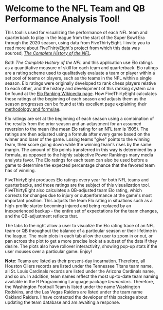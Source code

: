 # Welcome to the NFL Team and QB Performance Analysis Tool!

This tool is used for visualizing the performance of each NFL team and quarterback to play in the league from the start of the Super Bowl Era through the 2020 season, using data from FiveThirtyEight.  I invite you to read more about FiveThirtyEight's project from which this data was sourced, [*The Complete History of the NFL*](https://projects.fivethirtyeight.com/complete-history-of-the-nfl/).

Both *The Complete History of the NFL* and this application use Elo ratings as a quantitative measure of skill for each team and quarterback.  Elo ratings are a rating scheme used to qualitatively evaluate a team or player within a set pool of teams or players, such as the teams in the NFL within a single season.  Elo ratings were originally developed to rank chess players relative to each other, and the history and development of this ranking system can be found at the [Elo Ranking Wikipedia page](https://en.wikipedia.org/wiki/Elo_rating_system).  How FiveThirtyEight calculates these ratings at the beginning of each season and adjusts them as the season progresses can be found at this excellent page explaining their [methodology and formulae](https://fivethirtyeight.com/methodology/how-our-nfl-predictions-work/).

Elo ratings are set at the beginning of each season using a combination of the results from the prior season and an adjustment for an assumed reversion to the mean (the mean Elo rating for an NFL tam is 1505).  The ratings are then adjusted using a formula after every game based on the winner and loser of the game.  Losing teams "give" points to the winning team, their score going down while the winning team's rises by the same margin.  The amount of Elo points transferred in this way is determined by a formula, as opposed to the highly subjective Power Rankings many media analysts favor.  The Elo ratings for each team can also be used before a game to determine the expected percentage chance that the favored team has of winning.

FiveThirtyEight produces Elo ratings every year for both NFL teams and quarterbacks, and those ratings are the subject of this visualization tool.  FiveThirtyEight also calculates a QB-adjusted team Elo rating, which corrects for changes due to injury or outperformance at the game's most important position.  This adjusts the team Elo rating in situations such as a high-profile starter becoming injured and being replaced by an inexperienced backup - the entire set of expectations for the team changes, and the QB-adjustment reflects that.

The tabs to the right allow a user to visualize the Elo rating trace of an NFL team or QB throughout the balance of a particular season or their lifetime in the league.  The main plots in each tab allow the user to zoom in or out, or pan across the plot to get a more precise look at a subset of the data if they desire.  The plots also have rollover interactivity, showing pop-up stats if the user mouses over a particular game.  Enjoy!

**Note:** Teams are listed as their present-day incarnation.  Therefore, all Houston Oilers records are listed under the Tennessee Titans team name, all St. Louis Cardinals records are listed under the Arizona Cardinals name, and so on.  In addition, team names reflect the most up-to-date team naming available in the R Programming Language package *teamcolors*.  Therefore, the Washington Football Team is listed under the name Washington Redskins, and the Las Vegas Raiders are listed under the team name Oakland Raiders.  I have contacted the developer of this package about updating the team database and am awaiting a response.




